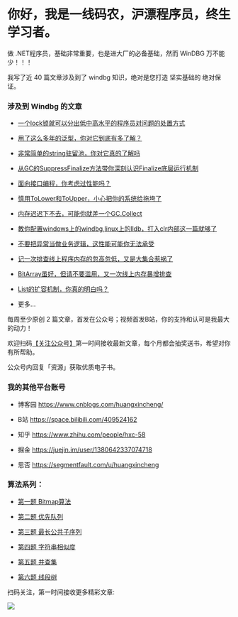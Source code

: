 # 你好，我是一线码农，沪漂程序员，终生学习者。


做 .NET程序员，基础非常重要，也是进大厂的必备基础，然而 WinDBG 万不能少！！！


我写了近 40 篇文章涉及到了 windbg 知识，绝对是您打造 坚实基础的 绝对保证。


### 涉及到 Windbg 的文章


- [一个lock锁就可以分出低中高水平的程序员对问题的处置方式](https://mp.weixin.qq.com/s?__biz=MjM5MzI5Mzg1OA==&mid=2247483721&idx=1&sn=ae0af61c33fbd515943a8523acbddfe0&chksm=a698720491effb122e53f8308024c1218da04381f8106dc78ba738869d332b132e61c186e42b&token=1260076125&lang=zh_CN#rd)

- [用了这么多年的泛型，你对它到底有多了解？](https://mp.weixin.qq.com/s?__biz=MjM5MzI5Mzg1OA==&mid=2247483746&idx=1&sn=1a9ae1e942d12ce0ae184ebaddd96a3a&chksm=a698722f91effb394d008529ab311e97ae94651e76d36a2c70ceaf020faace687d91e067a0f5&token=1260076125&lang=zh_CN#rd)

- [非常简单的string驻留池，你对它真的了解吗](https://mp.weixin.qq.com/s?__biz=MjM5MzI5Mzg1OA==&mid=2247483754&idx=1&sn=b901fee371a4aeb799337520b35d9bfb&chksm=a698722791effb31c3806b95efe08c30dba630cd22bee6cd87761239b09e36295af488a7a994&token=1260076125&lang=zh_CN#rd)


- [从GC的SuppressFinalize方法带你深刻认识Finalize底层运行机制](https://mp.weixin.qq.com/s?__biz=MjM5MzI5Mzg1OA==&mid=2247483758&idx=1&sn=415a5d4650e3363b0c9df8126aa529cc&chksm=a698722391effb35f068b09f137450f0084be57d44111540de71d4cc75463fc7c7b14789c667&token=1260076125&lang=zh_CN#rd)


- [面向接口编程，你考虑过性能吗？](https://mp.weixin.qq.com/s?__biz=MjM5MzI5Mzg1OA==&mid=2247483766&idx=1&sn=6b639499cf910587227bf8ed576f557c&chksm=a698723b91effb2d7925c6740eaccc347c42e7ec062ccbefce3620b6a2588e3aec380c1c7c8a&token=1260076125&lang=zh_CN#rd)


- [慎用ToLower和ToUpper，小心把你的系统给拖垮了](https://mp.weixin.qq.com/s?__biz=MjM5MzI5Mzg1OA==&mid=2247483784&idx=1&sn=3ee4a0b58eb85895f2b5951dedc36974&chksm=a69872c591effbd3062ba57c78994e519235896f607f2d8e5052f8787d7e2fa84bd8c12d565e&token=1260076125&lang=zh_CN#rd)


- [内存迟迟下不去，可能你就差一个GC.Collect](https://mp.weixin.qq.com/s?__biz=MjM5MzI5Mzg1OA==&mid=2247483788&idx=1&sn=5643b128ef64168bdbd231a32d955c67&chksm=a69872c191effbd7513eaf65453d3305c2bc9a01f180ae99ed1fd512585911f4b4a805258bc8&token=1260076125&lang=zh_CN#rd)


- [教你配置windows上的windbg,linux上的lldb，打入clr内部这一篇就够了](https://mp.weixin.qq.com/s?__biz=MjM5MzI5Mzg1OA==&mid=2247483792&idx=1&sn=b2984c421787efa352678fcf9b50490f&chksm=a69872dd91effbcbedd264f1a59c1671f068b40303e7a190a52b7407196fe3b8bb3e533b9d05&token=1260076125&lang=zh_CN#rd)


- [不要把异常当做业务逻辑，这性能可能你无法承受](https://mp.weixin.qq.com/s?__biz=MjM5MzI5Mzg1OA==&mid=2247483801&idx=1&sn=255f7b548a5c6b2a124c2adc9a7fff17&chksm=a69872d491effbc2d10ef4f684187144f4a7a2fdea79b17c554910d9e15d0dfaf1d48803d835&token=1260076125&lang=zh_CN#rd)


- [记一次排查线上程序内存的忽高忽低，又是大集合惹祸了](https://mp.weixin.qq.com/s?__biz=MjM5MzI5Mzg1OA==&mid=2247483887&idx=1&sn=3bfea65a9ccd58df5813face404de5c9&chksm=a69872a291effbb40554a72df4d34084dbce76c58ac66bc8af21cd606d7ddb4c6a0e4da7d8e9&token=1260076125&lang=zh_CN#rd)


- [BitArray虽好，但请不要滥用，又一次线上内存暴增排查](https://mp.weixin.qq.com/s?__biz=MjM5MzI5Mzg1OA==&mid=2247483895&idx=1&sn=9df99be01677a20288b7d18ded113977&chksm=a69872ba91effbac65df26f3f0fcd46c5bd9a9ebd5f1528c213cdf621099439ba98e76720094&token=1260076125&lang=zh_CN#rd)


- [List的扩容机制，你真的明白吗？](https://mp.weixin.qq.com/s?__biz=MjM5MzI5Mzg1OA==&mid=2247483934&idx=1&sn=1e37bd686ba5b4e0e1a41a836258f126&chksm=a698715391eff845c79db6badfb45f63a926d5bfd0d450276661bd7e7cc67ffbdc81fe30fca9&token=1260076125&lang=zh_CN#rd)


-  更多...


每周至少原创 2 篇文章，首发在公众号；视频首发B站，你的支持和认可是我最大的动力！  


欢迎扫码[【关注公众号】](#公众号)第一时间接收最新文章，每个月都会抽奖送书，希望对你有所帮助。


公众号内回复「资源」获取优质电子书。


### 我的其他平台账号


* 博客园   https://www.cnblogs.com/huangxincheng/

* B站     https://space.bilibili.com/409524162

* 知乎    https://www.zhihu.com/people/hxc-58

* 掘金   https://juejin.im/user/1380642337074718

* 思否   https://segmentfault.com/u/huangxincheng


### 算法系列：


- [第一题 Bitmap算法](https://mp.weixin.qq.com/s?__biz=MjM5MzI5Mzg1OA==&mid=2247484142&idx=1&sn=821d5640a48ece06cac437eb67a7b934&chksm=a69871a391eff8b5e120b6f588ef6baa2088f7d13ad1ea1de4bb2c48fdec01a569bfa78a5525&token=1260076125&lang=zh_CN#rd)  

- [第二题 优先队列](https://mp.weixin.qq.com/s?__biz=MjM5MzI5Mzg1OA==&mid=2247484160&idx=1&sn=8d6c5385dd01cf2369ddba509e9a9854&chksm=a698704d91eff95b1f5d18e947b62afe21f933dc98e12b4a694dd8c87dbae5f643cc68c900d5&token=1260076125&lang=zh_CN#rd)  

- [第三题 最长公共子序列](https://mp.weixin.qq.com/s?__biz=MjM5MzI5Mzg1OA==&mid=2247484252&idx=1&sn=9981576e5bb4707b76f10378bb4e5c0b&chksm=a698701191eff907c367af791b37ed1f97113b789515fd1fe65caa5a9b7e5a5da9fb40057011&token=1260076125&lang=zh_CN#rd)

- [第四题 字符串相似度](https://mp.weixin.qq.com/s?__biz=MjM5MzI5Mzg1OA==&mid=2247484300&idx=2&sn=2649e94250e7f5bd6398ebf279cdd175&chksm=a69870c191eff9d73ed69cab84419f9254e7a64622e4ed476fe762bc1e7ab57678d13f24b6b2&token=1260076125&lang=zh_CN#rd)

- [第五题 并查集](https://mp.weixin.qq.com/s?__biz=MjM5MzI5Mzg1OA==&mid=2247484322&idx=1&sn=c5960599ce44a279ca8d16ee14298752&chksm=a69870ef91eff9f9d9d297888e576024d305e8013093e426205636f4af7e824235773801f5dd&token=1260076125&lang=zh_CN#rd) 

- [第六题 线段树](https://mp.weixin.qq.com/s?__biz=MjM5MzI5Mzg1OA==&mid=2247484401&idx=1&sn=506fd8a11fbe26819bc30d4d355eb510&chksm=a69870bc91eff9aa6280f81bf774aebd66aa245cb7c19362d979e549cf98fccc20382178b0af&token=1260076125&lang=zh_CN#rd)   


扫码关注，第一时间接收更多精彩文章:


<a name="公众号"></a>


![](http://p2.so.qhmsg.com/t0288c5cdcbc2a90b12.jpg)

